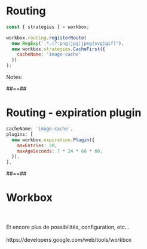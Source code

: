 <!-- .slide: class="with-code" data-background="#fb8c00" -->

# Routing

<!-- .element: style="color:white" -->

```javascript
const { strategies } = workbox;
```

<!-- .element: class="big-code" -->

```javascript
workbox.routing.registerRoute(
  new RegExp('.*.(?:png|jpg|jpeg|svg|gif)'),
  new workbox.strategies.CacheFirst({
    cacheName: 'image-cache'
  })
);
```

<!-- .element: class="big-code" -->

Notes:

##==##

<!-- .slide: class="with-code" data-background="#fb8c00" -->

# Routing - expiration plugin

<!-- .element: style="color:white" -->

```javascript
cacheName: 'image-cache',
plugins: [
  new workbox.expiration.Plugin({
    maxEntries: 20,
    maxAgeSeconds: 7 * 24 * 60 * 60,
  }),
],
```

<!-- .element: class="big-code" -->

##==##

<!-- .slide: class="with-code" data-background="#fb8c00" -->

# Workbox

<!-- .element: style="color:white" -->
<br />
<br />
Et encore plus de possibilités, configuration, etc...
<!-- .element: class="center" style="color:white"-->
<br />
<br />
https://developers.google.com/web/tools/workbox
<!-- .element: class="center"-->
